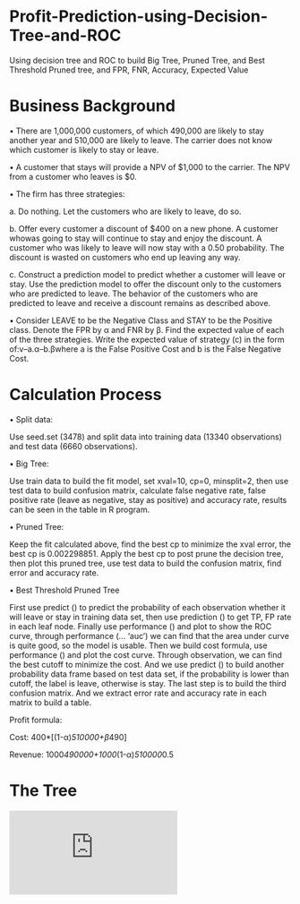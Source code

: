 # Profit-Prediction-using-Decision-Tree-and-ROC
Using decision tree and ROC to build Big Tree, Pruned Tree, and Best Threshold Pruned tree, and FPR, FNR, Accuracy, Expected Value
# Business Background
• There are 1,000,000 customers, of which 490,000 are likely to stay another year and 510,000 are likely to leave. The carrier does not know which customer is likely to stay or leave.

• A customer that stays will provide a NPV of $1,000 to the carrier. The NPV from a customer who leaves is $0.

• The firm has three strategies:

a. Do nothing. Let the customers who are likely to leave, do so.

b. Offer every customer a discount of $400 on a new phone. A customer whowas going to stay will continue to stay and enjoy the discount. A customer who was likely to leave will now stay with a 0.50 probability. The discount is wasted on customers who end up leaving any way.

c. Construct a prediction model to predict whether a customer will leave or stay. Use the prediction model to offer the discount only to the customers who are predicted to leave. The behavior of the customers who are predicted to leave and receive a discount remains as described above.

• Consider LEAVE to be the Negative Class and STAY to be the Positive class. Denote the FPR by α and FNR by β. Find the expected value of each of the three strategies. Write the expected value of strategy (c) in the form of:v–a.α–b.βwhere a is the False Positive Cost and b is the False Negative Cost.
# Calculation Process
• Split data:

Use seed.set (3478) and split data into training data (13340 observations) and test data (6660 observations).

• Big Tree:

Use train data to build the fit model, set xval=10, cp=0, minsplit=2, then use test data to build confusion matrix, calculate false negative rate, false positive rate (leave as negative, stay as positive) and accuracy rate, results can be seen in the table in R program.

• Pruned Tree:

Keep the fit calculated above, find the best cp to minimize the xval error, the best cp is 0.002298851. Apply the best cp to post prune the decision tree, then plot this pruned tree, use test data to build the confusion matrix, find error and accuracy rate.

• Best Threshold Pruned Tree

First use predict () to predict the probability of each observation whether it will leave or stay in training data set, then use prediction () to get TP, FP rate in each leaf node. Finally use performance () and plot to show the ROC curve, through performance (... ‘auc’) we can find that the area under curve is quite good, so the model is usable. Then we build cost formula, use performance () and plot the cost curve. Through observation, we can find the best cutoff to minimize the cost. And we use predict () to build another probability data frame based on test data set, if the probability is lower than cutoff, the label is leave, otherwise is stay. The last step is to build the third confusion matrix. And we extract error rate and accuracy rate in each matrix to build a table.

Profit formula:

Cost: 400*[(1-α)*510000+β*490]

Revenue: 1000*490000+1000*(1-α)*510000*0.5
# The Tree
![alt text](https://github.com/daweijia/Profit-Prediction-using-Decision-Tree-and-ROC/blob/master/decision%20tree.pdf)
